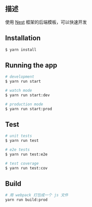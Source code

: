 ## 描述

使用 [Nest](https://github.com/nestjs/nest) 框架的后端模板，可以快速开发

## Installation

```bash
$ yarn install
```

## Running the app

```bash
# development
$ yarn run start

# watch mode
$ yarn run start:dev

# production mode
$ yarn run start:prod
```

## Test

```bash
# unit tests
$ yarn run test

# e2e tests
$ yarn run test:e2e

# test coverage
$ yarn run test:cov
```

## Build

```bash
# 用 webpack 打包成一个 js 文件
yarn run build:prod
```
